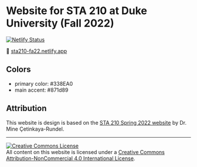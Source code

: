 # Website for STA 210 at Duke University (Fall 2022)

[![Netlify Status](https://api.netlify.com/api/v1/badges/3ab0ad96-0f98-441c-9c9b-217732fcc2bc/deploy-status)](https://app.netlify.com/sites/sta210-fa22/deploys)

:link: [sta210-fa22.netlify.app](https://sta210-fa22.netlify.app/)

## Colors

- primary color: #338EA0
- main accent: #871d89

## Attribution

This website is design is based on the [STA 210 Spring 2022 website](https://sta210-s22.github.io/website/) by Dr. Mine Çetinkaya-Rundel. 
<hr> 

<a rel="license" href="http://creativecommons.org/licenses/by-nc/4.0/"><img alt="Creative Commons License" style="border-width:0" src="https://i.creativecommons.org/l/by-nc/4.0/88x31.png" /></a><br />All content on this website is licensed under a <a rel="license" href="http://creativecommons.org/licenses/by-nc/4.0/">Creative Commons Attribution-NonCommercial 4.0 International License</a>.